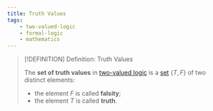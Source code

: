 ```yaml
---
title: Truth Values
tags:
    - two-valued-logic
    - formal-logic
    - mathematics
---
```



>[!DEFINITION] Definition: Truth Values
>
>The **set of truth values** in [two-valued logic](Two-Valued%20Logic.md) is a [set](../../Set%20Theory/index.md) $\{T, F\}$ of two distinct elements:
>- the element $F$ is called **falsity**;
>- the element $T$ is called **truth**.
>